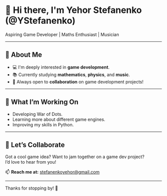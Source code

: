 # 👋 Hi there, I'm Yehor Stefanenko (@YStefanenko)

Aspiring Game Developer | Maths Enthusiast | Musician

---

## 👀 About Me

- 💻 I'm deeply interested in **game development**.
- 📚 Currently studying **mathematics**, **physics**, and **music**.
- 🤝 Always open to **collaboration** on game development projects!

---

## 🚀 What I’m Working On

- Developing War of Dots.
- Learning more about different game engines.
- Improving my skills in Python.

---

## 💞️ Let’s Collaborate

Got a cool game idea? Want to jam together on a game dev project?  
I’d love to hear from you!

📫 **Reach me at:** stefanenkoyehor@gmail.com

---

Thanks for stopping by! 🌟
